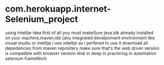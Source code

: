 # com.herokuapp.internet-Selenium_project
using intellije idea 
first of all you must makeSure java jdk already installed on your machine,maven,ide (any integrated develpoment environment like visual studio or intellije i use intellije as i perfered to use it 
download all depedencies from maven repositery
make sure that's the web driver version is compatible with browser version 
dive in deep in practicing in automation selenium frameWork


